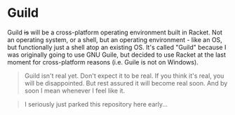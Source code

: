 # Guild

Guild ~~is~~ will be a cross-platform operating environment built in Racket. Not an operating system, or a shell, but an operating environment - like an OS, but functionally just a shell atop an existing OS. It's called "Guild" because I was originally going to use GNU Guile, but decided to use Racket at the last moment for cross-platform reasons (i.e. Guile is not on Windows).

> Guild isn't real yet. Don't expect it to be real. If you think it's real, you will be disappointed. But rest assured it will become real soon. And by soon I mean whenever I feel like it.

> I seriously just parked this repository here early...
